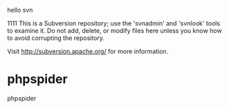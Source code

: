 
hello svn

1111
This is a Subversion repository; use the 'svnadmin' and 'svnlook' 
tools to examine it.  Do not add, delete, or modify files here 
unless you know how to avoid corrupting the repository.

Visit http://subversion.apache.org/ for more information.

# phpspider
phpspider

